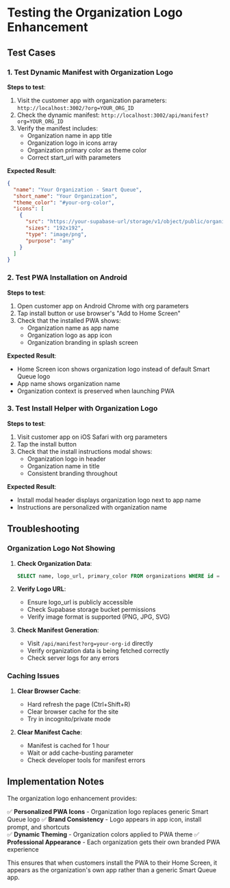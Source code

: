 # Testing the Organization Logo Enhancement

## Test Cases

### 1. Test Dynamic Manifest with Organization Logo

**Steps to test**:

1. Visit the customer app with organization parameters: `http://localhost:3002/?org=YOUR_ORG_ID`
2. Check the dynamic manifest: `http://localhost:3002/api/manifest?org=YOUR_ORG_ID`
3. Verify the manifest includes:
   - Organization name in app title
   - Organization logo in icons array
   - Organization primary color as theme color
   - Correct start_url with parameters

**Expected Result**:

```json
{
  "name": "Your Organization - Smart Queue",
  "short_name": "Your Organization",
  "theme_color": "#your-org-color",
  "icons": [
    {
      "src": "https://your-supabase-url/storage/v1/object/public/organization-logos/org-id/logo.png",
      "sizes": "192x192",
      "type": "image/png",
      "purpose": "any"
    }
  ]
}
```

### 2. Test PWA Installation on Android

**Steps to test**:

1. Open customer app on Android Chrome with org parameters
2. Tap install button or use browser's "Add to Home Screen"
3. Check that the installed PWA shows:
   - Organization name as app name
   - Organization logo as app icon
   - Organization branding in splash screen

**Expected Result**:

- Home Screen icon shows organization logo instead of default Smart Queue logo
- App name shows organization name
- Organization context is preserved when launching PWA

### 3. Test Install Helper with Organization Logo

**Steps to test**:

1. Visit customer app on iOS Safari with org parameters
2. Tap the install button
3. Check that the install instructions modal shows:
   - Organization logo in header
   - Organization name in title
   - Consistent branding throughout

**Expected Result**:

- Install modal header displays organization logo next to app name
- Instructions are personalized with organization name

## Troubleshooting

### Organization Logo Not Showing

1. **Check Organization Data**:

   ```sql
   SELECT name, logo_url, primary_color FROM organizations WHERE id = 'your-org-id';
   ```

2. **Verify Logo URL**:
   - Ensure logo_url is publicly accessible
   - Check Supabase storage bucket permissions
   - Verify image format is supported (PNG, JPG, SVG)

3. **Check Manifest Generation**:
   - Visit `/api/manifest?org=your-org-id` directly
   - Verify organization data is being fetched correctly
   - Check server logs for any errors

### Caching Issues

1. **Clear Browser Cache**:
   - Hard refresh the page (Ctrl+Shift+R)
   - Clear browser cache for the site
   - Try in incognito/private mode

2. **Clear Manifest Cache**:
   - Manifest is cached for 1 hour
   - Wait or add cache-busting parameter
   - Check developer tools for manifest errors

## Implementation Notes

The organization logo enhancement provides:

✅ **Personalized PWA Icons** - Organization logo replaces generic Smart Queue logo
✅ **Brand Consistency** - Logo appears in app icon, install prompt, and shortcuts  
✅ **Dynamic Theming** - Organization colors applied to PWA theme
✅ **Professional Appearance** - Each organization gets their own branded PWA experience

This ensures that when customers install the PWA to their Home Screen, it appears as the organization's own app rather than a generic Smart Queue app.
